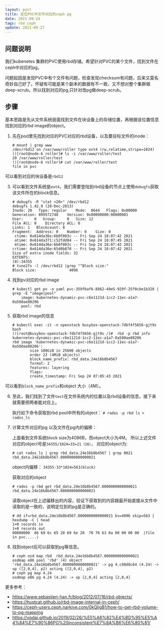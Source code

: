```yaml
---
layout: post
title: 定位PVC中文件对应的ceph pg
date: 2021-09-24
tags: rbd ceph
update: 2021-09-27
---
```


## 问题说明
我们kubenetes 集群的PVC使用rbd存储。希望针对PVC的某个文件，找到文件在ceph中对应的pg。

问题起因是发现PVC中有个文件有问题，检查发现checksum有问题，后来又莫名奇妙自己好了。怀疑有可能是某个副本的数据有不一致，又不想对整个集群做deep-scrub。所以找到对应的pg,只针对改pg做deep-scrub。

[//]: # (EAS-84967)

## 步骤
基本思路是先从文件系统层面找到文件在块设备上的存储位置，再根据该位置信息找到对应的rbd image的object。

1. 先在pod里先找到对应的PVC对应的rbd设备，以及要目标文件的inode：
   ```
   # mount | grep www
   /dev/rbd12 on /var/www/roller type ext4 (rw,relatime,stripe=1024)
   ()[root@node-6 roller]# ls -i /var/www/roller/test
   20 /var/www/roller/test
   ()[root@node-6 roller]# cat /var/www/roller/test
   file in pvc
   ```
可以看到对应的块设备是`rbd12`

3. 可以看到文件系统是`ext4`，我们需要登陆到rbd设备的节点上使用`debugfs`获取该文件所在的block信息。
   ```
   # debugfs -R "stat <20>" /dev/rbd12
   debugfs 1.42.9 (28-Dec-2013)
   Inode: 20   Type: regular    Mode:  0644   Flags: 0x80000
   Generation: 899572748    Version: 0x00000000:00000001
   User:     0   Group:     0   Size: 12
   File ACL: 0    Directory ACL: 0
   Links: 1   Blockcount: 8
   Fragment:  Address: 0    Number: 0    Size: 0
    ctime: 0x614da36e:6b0f803c -- Fri Sep 24 18:07:42 2021
    atime: 0x614da371:c52fdd84 -- Fri Sep 24 18:07:45 2021
    mtime: 0x614da36e:6b0f803c -- Fri Sep 24 18:07:42 2021
   crtime: 0x614da36e:65d0b870 -- Fri Sep 24 18:07:42 2021
   Size of extra inode fields: 32
   EXTENTS:
   (0):34355
   # tune2fs -l /dev/rbd12 |grep "^Block size:"
   Block size:               4096
   ```

4. 找到pv对应的rbd image
   ```
   # kubectl get pv -o yaml pvc-359fbaf6-8862-49e5-929f-25f0cbe1b328 | grep -E "image|pool"
       image: kubernetes-dynamic-pvc-c6e1121d-1cc2-11ec-a1a7-0a580ae80206
       pool: rbd
   ```

5. 获取rbd image的信息
   ```
   # kubectl exec -it -n openstack busybox-openstack-7dbf4f5656-gjt9s bash
   ()[root@busybox-openstack-7dbf4f5656-gjt9s /]#  rbd -p rbd info kubernetes-dynamic-pvc-c6e1121d-1cc2-11ec-a1a7-0a580ae80206
   rbd image 'kubernetes-dynamic-pvc-c6e1121d-1cc2-11ec-a1a7-0a580ae80206':
           size 100GiB in 25600 objects
           order 22 (4MiB objects)
           block_name_prefix: rbd_data.24e16b8b4567
           format: 2
           features: layering
           flags:
           create_timestamp: Fri Sep 24 07:05:43 2021
   ```
可以看到`block_name_prefix`和object 大小（4M）。

6. 至此，我们找到了文件`test`在文件系统内的位置以及rbd设备的信息，接下来就需要把两者能对应上。

   执行如下命令获取到rbd pool中所有的object：
   `# rados -p rbd ls > rados_ls`

7. 计算文件对应的pg 以及文件在pg内的偏移：

   上面看到文件系统block size为4086B，而object大小为4M。
   所以上述文件对应的object号是`34355/1024=33=21（16）`，
   对应的object为:
   ```
   # cat rados_ls | grep rbd_data.24e16b8b4567 | grep 0021
   rbd_data.24e16b8b4567.0000000000000021
   ```
   object内偏移：
   `34355-33*1024=563(block)`

   获取对应的object
   ```
   # rados -p rbd get rbd_data.24e16b8b4567.0000000000000021 rbd_data.24e16b8b4567.0000000000000021
   ```

   读取object在上述偏移出的内容，验证下获取到的内容跟最开始直接从文件中读取的是一致的，说明定位到的pg是正确的。
   ```
   # dd if=rbd_data.24e16b8b4567.0000000000000021 bs=4096 skip=563 | hexdump -C | head
   1+0 records in
   1+0 records out
   00000000  66 69 6c 65 20 69 6e 20  70 76 63 0a 00 00 00 00  |file in pvc.....|
   ```

8. 找到object后可以获取到pg等信息。
   ```
   # ceph osd map rbd  rbd_data.24e16b8b4567.0000000000000021
   osdmap e86 pool 'rbd' (4) object 'rbd_data.24e16b8b4567.0000000000000021' -> pg 4.c98d8c64 (4.24) -> up ([2,0,4], p2) acting ([2,0,4], p2)
   # ceph pg map 4.24
   osdmap e86 pg 4.24 (4.24) -> up [2,0,4] acting [2,0,4]
   ```

更多参考：
* <https://www.sebastien-han.fr/blog/2012/07/16/rbd-objects/>
* <https://hustcat.github.io/rbd-image-internal-in-ceph/>
* <https://ceph-users.ceph.narkive.com/0kQligB1/how-to-get-rbd-volume-to-pg-mapping>
* <https://ypdai.github.io/2019/02/26/%E5%A6%82%E4%BD%95%E5%A4%84%E7%90%86PG%20inconsistent%E7%8A%B6%E6%80%81/>
